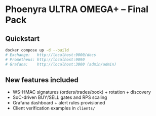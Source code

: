 # Phoenyra ULTRA OMEGA+ – Final Pack

## Quickstart
```bash
docker compose up -d --build
# Exchange:   http://localhost:9000/docs
# Prometheus: http://localhost:9090
# Grafana:    http://localhost:3000 (admin/admin)
```
## New features included
- WS-HMAC signatures (orders/trades/book) + rotation + discovery
- SoC-driven BUY/SELL gates and RPS scaling
- Grafana dashboard + alert rules provisioned
- Client verification examples in `clients/`
